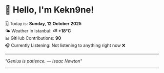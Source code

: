 # 👋 Hello, I'm Kekn9ne!

🗓️ Today is: **Sunday, 12 October 2025**  
🌤️ Weather in Istanbul: **⛅️  +18°C**  
📊 GitHub Contributions: **90**  
🎧 Currently Listening: Not listening to anything right now ❌

---

_"Genius is patience. — *Isaac Newton*"_

---
